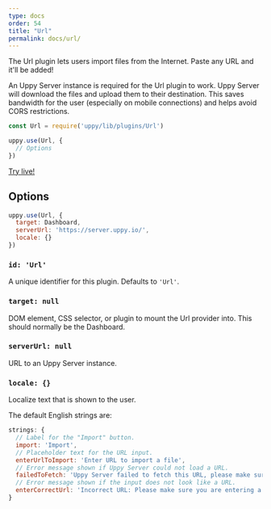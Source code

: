 ```yaml
---
type: docs
order: 54
title: "Url"
permalink: docs/url/
---
```


The Url plugin lets users import files from the Internet. Paste any URL and it'll be added!

An Uppy Server instance is required for the Url plugin to work. Uppy Server will download the files and upload them to their destination. This saves bandwidth for the user (especially on mobile connections) and helps avoid CORS restrictions.

```js
const Url = require('uppy/lib/plugins/Url')

uppy.use(Url, {
  // Options
})
```

[Try live!](/examples/dashboard/)

## Options

```js
uppy.use(Url, {
  target: Dashboard,
  serverUrl: 'https://server.uppy.io/',
  locale: {}
})
```

### `id: 'Url'`

A unique identifier for this plugin. Defaults to `'Url'`.

### `target: null`

DOM element, CSS selector, or plugin to mount the Url provider into. This should normally be the Dashboard.

### `serverUrl: null`

URL to an Uppy Server instance.

### `locale: {}`

Localize text that is shown to the user.

The default English strings are:

```js
strings: {
  // Label for the "Import" button.
  import: 'Import',
  // Placeholder text for the URL input.
  enterUrlToImport: 'Enter URL to import a file',
  // Error message shown if Uppy Server could not load a URL.
  failedToFetch: 'Uppy Server failed to fetch this URL, please make sure it’s correct',
  // Error message shown if the input does not look like a URL.
  enterCorrectUrl: 'Incorrect URL: Please make sure you are entering a direct link to a file'
}
```

